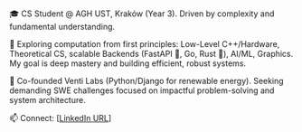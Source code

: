 🎓 CS Student @ AGH UST, Kraków (Year 3). Driven by complexity and fundamental understanding.

🚀 Exploring computation from first principles: Low-Level C++/Hardware, Theoretical CS, scalable Backends (FastAPI 🐍, Go, Rust 🦀), AI/ML, Graphics. My goal is deep mastery and building efficient, robust systems.

💼 Co-founded Venti Labs (Python/Django for renewable energy). Seeking demanding SWE challenges focused on impactful problem-solving and system architecture.

📫 Connect: [[LinkedIn URL](https://www.linkedin.com/in/michal-plaza/)]
